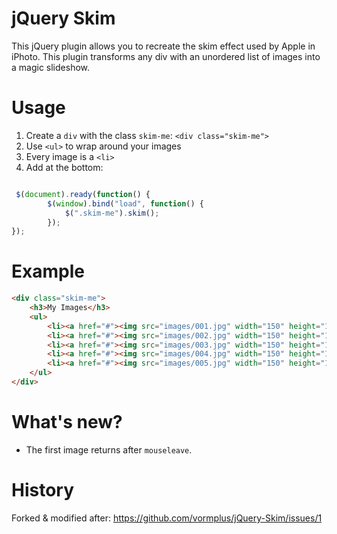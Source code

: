 jQuery Skim
====

This jQuery plugin allows you to recreate the skim effect used by Apple in iPhoto. This plugin transforms any div with an unordered list of images into a magic slideshow.

Usage
====

1. Create a `div` with the class `skim-me`: `<div class="skim-me">`
2. Use `<ul>` to wrap around your images
3. Every image is a `<li>`
4. Add at the bottom:
```javascript

 $(document).ready(function() {
        $(window).bind("load", function() {
            $(".skim-me").skim();
        });
});
```

Example
====
```html
<div class="skim-me">
    <h3>My Images</h3>
    <ul>
        <li><a href="#"><img src="images/001.jpg" width="150" height="150" alt="Image 1" /></a></li>
        <li><a href="#"><img src="images/002.jpg" width="150" height="150" alt="Image 2" /></a></li>
        <li><a href="#"><img src="images/003.jpg" width="150" height="150" alt="Image 3" /></a></li>
        <li><a href="#"><img src="images/004.jpg" width="150" height="150" alt="Image 4" /></a></li>
        <li><a href="#"><img src="images/005.jpg" width="150" height="150" alt="Image 5" /></a></li>
    </ul>
</div>
```

What's new?
====
* The first image returns after `mouseleave`.


History 
====

Forked & modified after: https://github.com/vormplus/jQuery-Skim/issues/1
